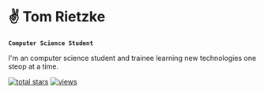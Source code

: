 # ✌️ Tom Rietzke  

**`Computer Science Student`**  

I'm an computer science student and trainee learning new technologies one steop at a time.  

<p align="left">
    <a href="https://github.com/Tom-Rietzke?tab=repositories&sort=stargazers">
    <img alt="total stars" title="Total stars on GitHub" src="https://custom-icon-badges.demolab.com/github/stars/Tom-Rietzke?color=55960c&style=for-the-badge&labelColor=488207&logo=star" ></a>
    <a href="https://github.com/Tom-Rietzke/Simple-View-Counter">
    <img alt="views" title="GitHub profile views" src="https://freshidea.com/jonah/app/Tom-Rietzke-profile-views"/></a>
</p>